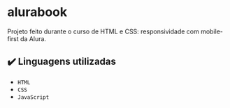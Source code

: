 # alurabook
Projeto feito durante o curso de HTML e CSS: responsividade com mobile-first da Alura.

## ✔️ Linguagens utilizadas

- ``HTML``
- ``CSS``
- ``JavaScript``
